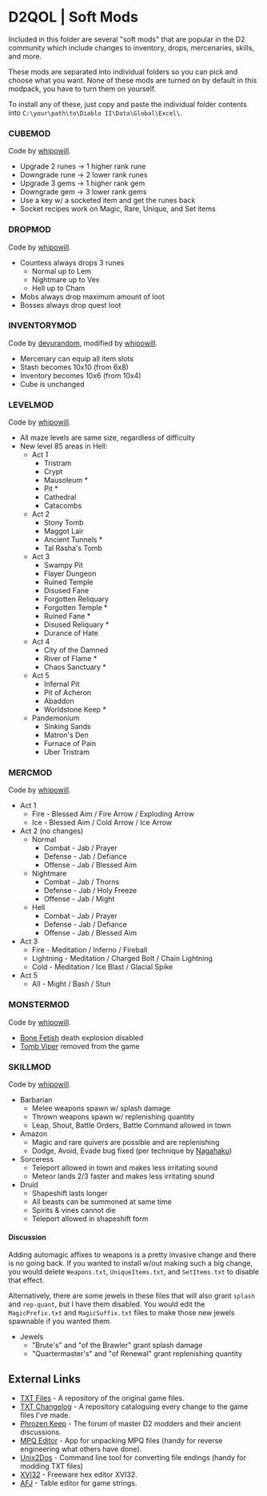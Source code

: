 # D2QOL | Soft Mods

Included in this folder are several "soft mods" that are popular in the D2 community which include changes to inventory, drops, mercenaries, skills, and more.

These mods are separated into individual folders so you can pick and choose what you want.  None of these mods are turned on by default in this modpack, you have to turn them on yourself.

To install any of these, just copy and paste the individual folder contents into ``C:\your\path\to\Diablo II\Data\Global\Excel\``.

### CUBEMOD

Code by [whipowill](https://github.com/whipowill).

- Upgrade 2 runes -> 1 higher rank rune
- Downgrade rune -> 2 lower rank runes
- Upgrade 3 gems -> 1 higher rank gem
- Downgrade gem -> 3 lower rank gems
- Use a key w/ a socketed item and get the runes back
- Socket recipes work on Magic, Rare, Unique, and Set items

### DROPMOD

Code by [whipowill](https://github.com/whipowill).

- Countess always drops 3 runes
	- Normal up to Lem
	- Nightmare up to Vex
	- Hell up to Cham
- Mobs always drop maximum amount of loot
- Bosses always drop quest loot

### INVENTORYMOD

Code by [devurandom](https://www.moddb.com/mods/basemod), modified by [whipowill](https://github.com/whipowill).

- Mercenary can equip all item slots
- Stash becomes 10x10 (from 6x8)
- Inventory becomes 10x6 (from 10x4)
- Cube is unchanged

### LEVELMOD

Code by [whipowill](https://github.com/whipowill).

- All maze levels are same size, regardless of difficulty
- New level 85 areas in Hell:
	- Act 1
		- Tristram
		- Crypt
		- Mausoleum *
		- Pit *
		- Cathedral
		- Catacombs
	- Act 2
		- Stony Tomb
		- Maggot Lair
		- Ancient Tunnels *
		- Tal Rasha's Tomb
	- Act 3
		- Swampy Pit
		- Flayer Dungeon
		- Ruined Temple
		- Disused Fane
		- Forgotten Reliquary
		- Forgotten Temple *
		- Ruined Fane *
		- Disused Reliquary *
		- Durance of Hate
	- Act 4
		- City of the Damned
		- River of Flame *
		- Chaos Sanctuary *
	- Act 5
		- Infernal Pit
		- Pit of Acheron
		- Abaddon
		- Worldstone Keep *
	- Pandemonium
		- Sinking Sands
		- Matron's Den
		- Furnace of Pain
		- Uber Tristram

### MERCMOD

Code by [whipowill](https://github.com/whipowill).

- Act 1
	- Fire - Blessed Aim / Fire Arrow / Exploding Arrow
	- Ice - Blessed Aim / Cold Arrow / Ice Arrow
- Act 2 (no changes)
	- Normal
		- Combat - Jab / Prayer
		- Defense - Jab / Defiance
		- Offense - Jab / Blessed Aim
	- Nightmare
		- Combat - Jab / Thorns
		- Defense - Jab / Holy Freeze
		- Offense - Jab / Might
	- Hell
		- Combat - Jab / Prayer
		- Defense - Jab / Defiance
		- Offense - Jab / Blessed Aim
- Act 3
	- Fire - Meditation / Inferno / Fireball
	- Lightning - Meditation / Charged Bolt / Chain Lightning
	- Cold - Meditation / Ice Blast / Glacial Spike
- Act 5
	- All - Might / Bash / Stun

### MONSTERMOD

Code by [whipowill](https://github.com/whipowill).

- [Bone Fetish](http://classic.battle.net/diablo2exp/monsters/act3-bonefetish.shtml) death explosion disabled
- [Tomb Viper](https://www.reddit.com/r/diablo2/comments/r7m6qm/tomb_vipers_a_history/) removed from the game

### SKILLMOD

Code by [whipowill](https://github.com/whipowill).

- Barbarian
	- Melee weapons spawn w/ splash damage
	- Thrown weapons spawn w/ replenishing quantity
	- Leap, Shout, Battle Orders, Battle Command allowed in town
- Amazon
	- Magic and rare quivers are possible and are replenishing
	- Dodge, Avoid, Evade bug fixed (per technique by [Nagahaku](https://d2mods.info/forum/viewtopic.php?p=500423&sid=923afb1f8828e76713d3c8a1f9f78ff1#p500423))
- Sorceress
	- Teleport allowed in town and makes less irritating sound
	- Meteor lands 2/3 faster and makes less irritating sound
- Druid
	- Shapeshift lasts longer
	- All beasts can be summoned at same time
	- Spirits & vines cannot die
	- Teleport allowed in shapeshift form

#### Discussion

Adding automagic affixes to weapons is a pretty invasive change and there is no going back.  If you wanted to install w/out making such a big change, you would delete ``Weapons.txt``, ``UniqueItems.txt``, and ``SetItems.txt`` to disable that effect.

Alternatively, there are some jewels in these files that will also grant ``splash`` and ``rep-quant``, but I have them disabled.  You would edit the ``MagicPrefix.txt`` and ``MagicSuffix.txt`` files to make those new jewels spawnable if you wanted them.

- Jewels
	- "Brute's" and "of the Brawler" grant splash damage
	- "Quartermaster's" and "of Renewal" grant replenishing quantity

## External Links

- [TXT Files](https://github.com/whipowill/d2-113c-txt) - A repository of the original game files.
- [TXT Changelog](https://github.com/whipowill/d2-113c-txt-changes) - A repository cataloguing every change to the game files I've made.
- [Phrozen Keep](https://d2mods.info/forum) - The forum of master D2 modders and their ancient discussions.
- [MPQ Editor](http://zezula.net/en/mpq/download.html) - App for unpacking MPQ files (handy for reverse engineering what others have done).
- [Unix2Dos](https://phoenixnap.com/kb/convert-dos-to-unix) - Command line tool for converting file endings (handy for modding TXT files)
- [XVI32](http://www.chmaas.handshake.de/delphi/freeware/xvi32/xvi32.htm#download) - Freeware hex editor XVI32.
- [AFJ](https://d2mods.info/forum/viewtopic.php?t=15454) - Table editor for game strings.